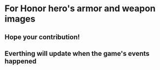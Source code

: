 # For Honor hero's armor and weapon images

## Hope your contribution!

## Everthing will update when the game's events happened
